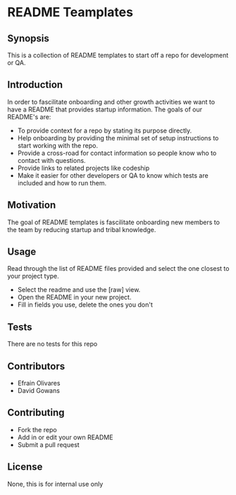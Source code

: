 # README Teamplates

## Synopsis
This is a collection of README templates to start off a repo for development or QA.

## Introduction
In order to fascilitate onboarding and other growth activities we want to have a README that provides startup information.
The goals of our README's are:
* To provide context for a repo by stating its purpose directly.
* Help onboarding by providing the minimal set of setup instructions to start working with the repo.
* Provide a cross-road for contact information so people know who to contact with questions.
* Provide links to related projects like codeship
* Make it easier for other developers or QA to know which tests are included and how to run them.

## Motivation
The goal of README templates is fascilitate onboarding new members to the team by reducing startup and tribal knowledge.

## Usage 
Read through the list of README files provided and select the one closest to your project type.
* Select the readme and use the [raw] view.
* Open the README in your new project.
* Fill in fields you use, delete the ones you don't

## Tests
There are no tests for this repo

## Contributors
* Efrain Olivares
* David Gowans 

## Contributing
* Fork the repo
* Add in or edit your own README
* Submit a pull request

## License
None, this is for internal use only
